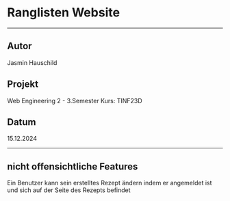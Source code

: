 # Ranglisten Website

---

## Autor

Jasmin Hauschild

## Projekt

Web Engineering 2 - 3.Semester
Kurs: TINF23D

## Datum

15.12.2024

---

## nicht offensichtliche Features

Ein Benutzer kann sein erstelltes Rezept ändern indem er angemeldet ist und sich auf der Seite des Rezepts befindet
